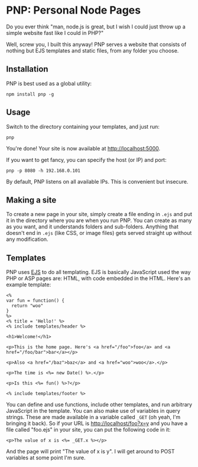 # PNP: Personal Node Pages

Do you ever think "man, node.js is great, but I wish I could just throw up a simple website 
fast like I could in PHP?"

Well, screw you, I built this anyway! PNP serves a website that consists of nothing but EJS 
templates and static files, from any folder you choose.

## Installation

PNP is best used as a global utility:

`npm install pnp -g`

## Usage

Switch to the directory containing your templates, and just run:

`pnp`

You're done! Your site is now available at [http://localhost:5000](http://localhost:5000).

If you want to get fancy, you can specify the host (or IP) and port:

`pnp -p 8080 -h 192.168.0.101`

By default, PNP listens on all available IPs. This is convenient but insecure.

## Making a site

To create a new page in your site, simply create a file ending in `.ejs` and put it in the
directory where you are when you run PNP. You can create as many as you want, and it 
understands folders and sub-folders. Anything that doesn't end in `.ejs` (like CSS, or image
files) gets served straight up without any modification.

## Templates

PNP uses [EJS](https://www.npmjs.org/package/ejs) to do all templating. EJS is basically
JavaScript used the way PHP or ASP pages are: HTML, with code embedded in the HTML. Here's 
an example template:

    <%
    var fun = function() {
      return "woo"
    }
    %>
    <% title = 'Hello!' %>
    <% include templates/header %>
    
    <h1>Welcome!</h1>
    
    <p>This is the home page. Here's <a href="/foo">foo</a> and <a href="/foo/bar">bar</a></p>
    
    <p>Also <a href="/baz">baz</a> and <a href="woo">woo</a>.</p>
    
    <p>The time is <%= new Date() %>.</p>
    
    <p>Is this <%= fun() %>?</p>
    
    <% include templates/footer %>

You can define and use functions, include other templates, and run arbitrary JavaScript in
the template. You can also make use of variables in query strings. These are made available
in a variable called `_GET` (oh yeah, I'm bringing it back). So if your URL is 
[http://localhost/foo?x=y](http://localhost/foo?x=y) and you have a file called "foo.ejs"
in your site, you can put the following code in it:

    <p>The value of x is <%= _GET.x %></p>
    
And the page will print "The value of x is y". I will get around to POST variables at 
some point I'm sure.